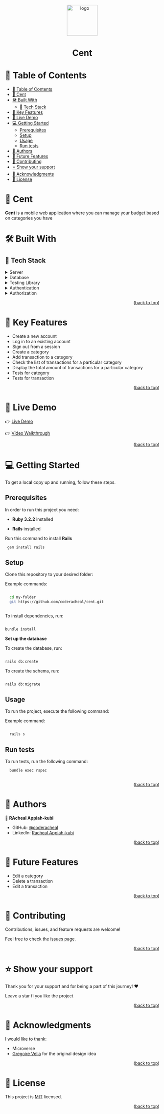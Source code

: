 <a name="readme-top"></a>

<div align="center">
  <img src="" alt="logo" width = "100"/>
  <h1><b> Cent </b></h1>
</div>

<!-- TABLE OF CONTENTS -->

# 📗 Table of Contents

- [📗 Table of Contents](#-table-of-contents)
- [💸 Cent ](#-cent-)
- [🛠 Built With ](#-built-with-)
  - [📌 Tech Stack ](#-tech-stack-)
- [💸 Key Features ](#-key-features-)
- [🚀 Live Demo ](#-live-demo-)
- [💻 Getting Started ](#-getting-started-)
  - [Prerequisites](#prerequisites)
  - [Setup](#setup)
  - [Usage](#usage)
  - [Run tests](#run-tests)
- [👥 Authors ](#-authors-)
- [🔭 Future Features ](#-future-features-)
- [🤝 Contributing ](#-contributing-)
- [⭐️ Show your support ](#️-show-your-support-)
- [🙏 Acknowledgments ](#-acknowledgments-)
- [📝 License ](#-license-)

<!-- PROJECT DESCRIPTION -->

# 💸 Cent <a name="about-project"></a>

**Cent** is a mobile web application where you can manage your budget based on categories you have


# 🛠 Built With <a name="built-with"></a>

## 📌 Tech Stack <a name="tech-stack"></a>

<details>
  <summary>Server</summary>
<ul>
  <li><a href="https://rubyonrails.org/">Rails</a></li>
</ul>
</details> 
<details>
  <summary>Database</summary>
<ul>
  <li><a href="https://www.postgresql.org/">PostgreSQL</a></li>
</ul>
</details>

<details>
  <summary>Testing Library</summary>
<ul>
  <li><a href="https://github.com/rspec/rspec-rails">RSpec</a></li>
</ul>
</details> 

<details>
  <summary>Authentication</summary>
<ul>
  <li><a href="https://github.com/heartcombo/devise#getting-started">Devise</a></li>
</ul>
</details>

<details>
  <summary>Authorization</summary>
<ul>
  <li><a href="https://github.com/CanCanCommunity/cancancan#installation">CanCanCan</a></li>
</ul>
</details>

<p align="right">(<a href="#readme-top">back to top</a>)</p>
<!-- Features -->

# 💸 Key Features <a name="key-features"></a>

- Create a new account
- Log in to an existing account
- Sign out from a session
- Create a category
- Add transaction to a category
- Check the list of transactions for a particular category
- Display the total amount of transactions for a particular category
- Tests for category
- Tests for transaction



<p align="right">(<a href="#readme-top">back to top</a>)</p>

# 🚀 Live Demo <a name="live-demo"></a>

👉 [Live Demo](https://cent-0ygl.onrender.com)<br>

👉 [Video Walkthrough](https://www.loom.com/share/e1468e67e5da47fa8b1c69e043f7ff43?sid=d773af91-3706-47fc-8dd4-292dd451c8ce)

<p align="right">(<a href="#readme-top">back to top</a>)</p>
<!-- GETTING STARTED -->

# 💻 Getting Started <a name="getting-started"></a>


To get a local copy up and running, follow these steps.

## Prerequisites

In order to run this project you need:

- **Ruby 3.2.2** installed

- **Rails** installed

Run this command to install **Rails**

```sh
 gem install rails
```
## Setup

Clone this repository to your desired folder:

Example commands:

```sh

  cd my-folder
  git https://github.com/coderacheal/cent.git
  
```

To install dependencies, run:

```sh

bundle install

```

**Set up the database** <br>

To create the database, run:

```sh

rails db:create

```
To create the schema, run:

```sh

rails db:migrate

```

## Usage

To run the project, execute the following command:

Example command:

```sh

  rails s

```

## Run tests

To run tests, run the following command:

```sh
  bundle exec rspec
  
```

<p align="right">(<a href="#readme-top">back to top</a>)</p>

<!-- AUTHORS -->

# 👥 Authors <a name="authors"></a>

🤑 **RAcheal Appiah-kubi**

- GitHub: [@coderacheal](https://github.com/coderacheal)
- LinkedIn: [Racheal Appiah-kubi](https://linkedin.com/in/racheal-appiah-kubi)

<p align="right">(<a href="#readme-top">back to top</a>)</p>

<!-- FUTURE FEATURES -->

# 🔭 Future Features <a name="future-features"></a>

  - Edit a category
  - Delete a transaction
  - Edit a transaction
  
<p align="right">(<a href="#readme-top">back to top</a>)</p>

<!-- CONTRIBUTING -->

# 🤝 Contributing <a name="contributing"></a>

Contributions, issues, and feature requests are welcome!

Feel free to check the [issues page](../../issues/).

<p align="right">(<a href="#readme-top">back to top</a>)</p>

<!-- SUPPORT -->

# ⭐️ Show your support <a name="support"></a>

Thank you for your support and for being a part of this journey! ❤️

Leave a star fi you like the project

<p align="right">(<a href="#readme-top">back to top</a>)</p>

<!-- ACKNOWLEDGEMENTS -->

# 🙏 Acknowledgments <a name="acknowledgements"></a>

I would like to thank: 
- Microverse
- [Gregoire Vella](https://www.behance.net/gregoirevella) for the original design idea

<p align="right">(<a href="#readme-top">back to top</a>)</p>

<!-- LICENSE -->

# 📝 License <a name="license"></a>

This project is [MIT](./LICENSE) licensed.

<p align="right">(<a href="#readme-top">back to top</a>)</p>
